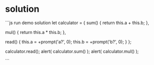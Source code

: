 # solution

\`\`\`js run demo solution let calculator = { sum\(\) { return this.a + this.b; },

mul\(\) { return this.a \* this.b; },

read\(\) { this.a = +prompt\('a?', 0\); this.b = +prompt\('b?', 0\); } };

calculator.read\(\); alert\( calculator.sum\(\) \); alert\( calculator.mul\(\) \);

\`\`\`

